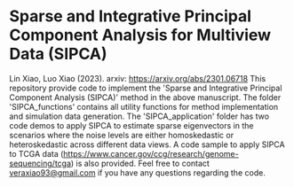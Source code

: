 # Sparse and Integrative Principal Component Analysis for Multiview Data (SIPCA)
Lin Xiao, Luo Xiao (2023). arxiv:  https://arxiv.org/abs/2301.06718
This repository provide code to implement the 'Sparse and Integrative Principal Component Analysis (SIPCA)' method in the above manuscript. The folder 'SIPCA_functions' contains all utility functions for method implementation and simulation data generation. The 'SIPCA_application' folder has two code demos to apply SIPCA to estimate sparse eigenvectors in the scenarios where the noise levels are either homoskedastic or heteroskedastic across different data views. A code sample to apply SIPCA to TCGA data (https://www.cancer.gov/ccg/research/genome-sequencing/tcga) is also provided. Feel free to contact veraxiao93@gmail.com if you have any questions regarding the code.
